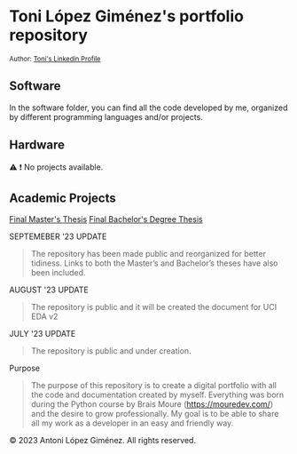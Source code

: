 # Toni López Giménez's portfolio repository

<sub>Author:
<a href="https://www.linkedin.com/in/toni-lopez-gimenez/" target="_blank">Toni's Linkedin Profile</a><br>
</sub>
</div>

## Software

In the software folder, you can find all the code developed by me, organized by different programming languages and/or projects.

## Hardware
:warning: :exclamation: No projects available.

## Academic Projects
[Final Master's Thesis](https://github.com/tonilgdev/FinalMasterThesis_LopezGimenez)
[Final Bachelor's Degree Thesis]()

SEPTEMEBER '23 UPDATE
> The repository has been made public and reorganized for better tidiness. Links to both the Master’s and Bachelor’s theses have also been included.

AUGUST '23 UPDATE
> The repository is public and it will be created the document for UCI EDA v2

JULY '23 UPDATE
> The repository is public and  under creation.

Purpose
> The purpose of this repository is to create a digital portfolio with all the code and documentation created by myself. Everything was born during the Python course by Brais Moure (https://mouredev.com/) and the desire to grow professionally. My goal is to be able to share all my work as a developer in an easy and friendly way.

© 2023 Antoni López Giménez. All rights reserved.
